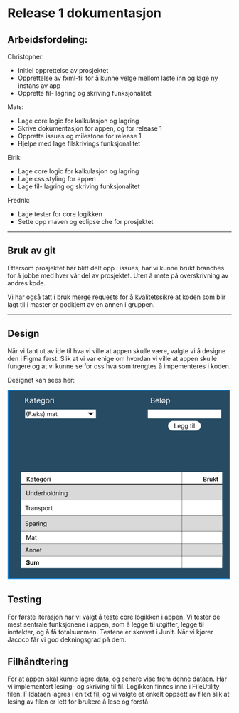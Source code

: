 # Release 1 dokumentasjon

## Arbeidsfordeling: 

Christopher: 
- Initiel opprettelse av prosjektet
- Opprettelse av fxml-fil for å kunne velge mellom laste inn og lage ny instans av app
- Opprette fil- lagring og skriving funksjonalitet

Mats:
- Lage core logic for kalkulasjon og lagring
- Skrive dokumentasjon for appen, og for release 1
- Opprette issues og milestone for release 1
- Hjelpe med lage filskrivings funksjonalitet

Eirik:
- Lage core logic for kalkulasjon og lagring 
- Lage css styling for appen
- Lage fil- lagring og skriving funksjonalitet

Fredrik:

- Lage tester for core logikken
- Sette opp maven og eclipse che for prosjektet
---
## Bruk av git
Ettersom prosjektet har blitt delt opp i issues, har vi kunne brukt branches for å jobbe med hver vår del av prosjektet.
Uten å møte på overskrivning av andres kode. 

Vi har også tatt i bruk merge requests for å kvalitetssikre at koden som blir lagt til i master er godkjent av en annen i gruppen.

---
## Design
Når vi fant ut av ide til hva vi ville at appen skulle være, valgte vi å designe den i Figma først.
Slik at vi var enige om hvordan vi ville at appen skulle fungere 
og at vi kunne se for oss hva som trengtes å impementeres i koden.



Designet kan sees her:

![img.png](figma-design.png)

## Testing 
For første iterasjon har vi valgt å teste core logikken i appen.
Vi tester de mest sentrale funksjonene i appen, som å legge til utgifter, legge til inntekter, og å få totalsummen.
Testene er skrevet i Junit. Når vi kjører Jacoco får vi god dekningsgrad på dem.

## Filhåndtering
For at appen skal kunne lagre data, og senere vise frem denne dataen. Har vi implementert lesing- og skriving til fil. 
Logikken finnes inne i FileUtility filen. 
Fildataen lagres i en txt fil, og vi valgte et enkelt oppsett av filen
slik at lesing av filen er lett for brukere å lese og forstå.

